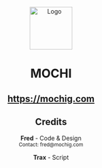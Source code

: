 <p align="center">
  <img src="https://mochig.com/favicon.ico" alt="Logo" width="100" height="100">
</p>

<h1 align="center">MOCHI</h1>

<h2 align="center"><a href="https://mochig.com">https://mochig.com</a></h2>

<h2 align="center">Credits</h2>

<p align="center">
  <b>Fred</b> - Code & Design<br>
  <small>Contact: fred@mochig.com</small>
</p>

<p align="center">
  <b>Trax</b> - Script<br>
</p>
